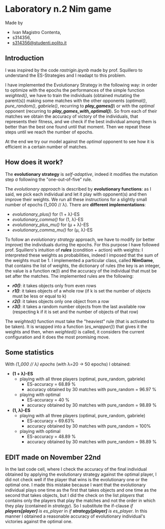 # Laboratory n.2 Nim game

Made by
- Ivan Magistro Contenta,
- s314356, 
- [s314356@studenti.polito.it](s314356@studenti.polito.it)

## Introduction

I was inspired by the code _rastrigin.ipynb_ made by prof. Squillero to understand the ES-Strategies and I readapt to this problem. 

I have implemented the Evolutionary Strategy in the following way: in order to optimize with the epochs the performances of the simple function _weighted()_, we have to train the individuals (obtained mutating the parent(s)) making some matches with the other opponents (_optimal()_, *pure_random()*, _gabriele()_, recurring to ***play_games()***) or with the _optimal_ opponent (recurring to ***play_games_with_optimal()***). So from each of their matches we obtain the accuracy of victory of the individuals, that represents their fitness, and we check if the best individual among them is better than the best one found until that moment. Then we repeat these steps until we reach the number of epochs.

At the end we try our model against the _optimal_ opponent to see how it is efficient in a certain number of matches.

## How does it work?

The **evolutionary strategy** is *self-adaptive*, indeed it modifies the mutation step σ following the "one-out-of-five" rule.

The *evolutionary approach* is described by **evolutionary functions**: as I said, we pick each individual and let it play with opponent(s) and then improve their weights. We run all these instructions for a slightly small number of epochs (1_000 // λ).
There are **different implementations**:
- *evolutionary_plus()* for (1 + λ)-ES
- *evolutionary_comma()* for (1, λ)-ES
- *evolutionary_plus_mu()* for (µ + λ)-ES
- *evolutionary_comma_mu()* for (µ, λ)-ES

To follow an *evolutionary strategy* approach, we have to modify (or better improve) the individuals during the epochs. For this purpose I have followed prof. Squillero's intuition of ***rules*** (condition + action) with weights: I interpreted these weights as probabilities, indeed I imposed that the sum of the weights must be 1.
I implemented a particular class, called **NimGame**, that contains the list of weights, the dictionary of rules (the key is an integer, the value is a function *r**x**()*) and the accuracy of the individual that must be set after the matches.
The implemented rules are the following:
- ***r0()***: it takes objects only from even rows
- ***r1()***: it takes objects of a whole row (if k is set the number of objects must be less or equal to k)
- ***r2()***: it takes objects only one object from a row
- ***r3()***: it takes a random number objects from the last available row (respecting k if it is set and the number of objects of that row)

The _weighted()_ function must take the "heaviest" rule (that is activated to be taken).
It is wrapped into a function (*es_wrapper()*) that gives it the weights and then, when _weighted()_ is called, it considers the current configuration and it does the most promising move. 

## Some statistics

With *(1_000 // λ) epochs* (with λ=20 -> 50 epochs) I obtained:
- **(1 + λ)-ES**
    + playing with all three players (optimal, pure_random, gabriele)
        * ES-accuracy = 68.89 %
        * accuracy obtained by 30 matches with pure_random = 96.97 %
    + playing with optimal
        * ES-accuracy = 40 %
        * accuracy obtained by 30 matches with pure_random = 98.89 %
- **(1, λ)-ES**
    + playing with all three players (optimal, pure_random, gabriele)
        * ES-accuracy = 69.63%
        * accuracy obtained by 30 matches with pure_random = 100%
    + playing with optimal
        * ES-accuracy = 48.89 %
        * accuracy obtained by 30 matches with pure_random = 98.89 %

## EDIT made on November 22nd
In the last code cell, where I check the accuracy of the final individual obtained by applying the evolutionary strategy against the optimal player, I did not check well if the player that wins is the evolutionary one or the optimal one. I made this mistake because I want that the evolutionary individual plays one time as the first that takes objects and one time as the second that takes objects, but I did the check on the list *players* that contains only the players that play the matches and not the order in which they play (contained in *strategy*). 
So I substitute the if-clause *if **players[player]** is es_player* in *if **strategy[player]** is es_player*.
In this manner I obtained a reasonable accuracy of evolutionary individual's victories against the optimal one.